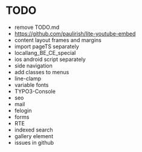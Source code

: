 # TODO

- remove TODO.md
- https://github.com/paulirish/lite-youtube-embed
- content layout frames and margins
- import pageTS separately
- locallang_BE_CE_special
- ios android script separately
- side navigation
- add classes to menus
- line-clamp
- variable fonts
- TYPO3-Console
- seo
- mail
- felogin
- forms
- RTE
- indexed search
- gallery element
- issues in github
